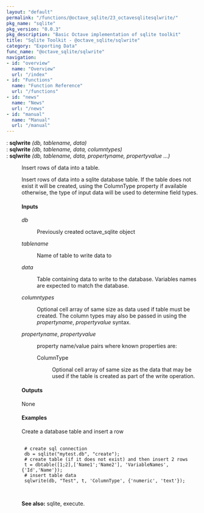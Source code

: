 ```yaml
---
layout: "default"
permalink: "/functions/@octave_sqlite/23_octavesqlitesqlwrite/"
pkg_name: "sqlite"
pkg_version: "0.0.3"
pkg_description: "Basic Octave implementation of sqlite toolkit"
title: "Sqlite Toolkit - @octave_sqlite/sqlwrite"
category: "Exporting Data"
func_name: "@octave_sqlite/sqlwrite"
navigation:
- id: "overview"
  name: "Overview"
  url: "/index"
- id: "Functions"
  name: "Function Reference"
  url: "/functions"
- id: "news"
  name: "News"
  url: "/news"
- id: "manual"
  name: "Manual"
  url: "/manual"
---
```

<dl class="def">
<dt id="index-sqlwrite"><span class="category">: </span><span><em></em> <strong>sqlwrite</strong> <em>(<var>db</var>, <var>tablename</var>, <var>data</var>)</em><a href='#index-sqlwrite' class='copiable-anchor'></a></span></dt>
<dt id="index-sqlwrite-1"><span class="category">: </span><span><em></em> <strong>sqlwrite</strong> <em>(<var>db</var>, <var>tablename</var>, <var>data</var>, <var>columntypes</var>)</em><a href='#index-sqlwrite-1' class='copiable-anchor'></a></span></dt>
<dt id="index-sqlwrite-2"><span class="category">: </span><span><em></em> <strong>sqlwrite</strong> <em>(<var>db</var>, <var>tablename</var>, <var>data</var>, <var>propertyname</var>, <var>propertyvalue</var> &hellip;)</em><a href='#index-sqlwrite-2' class='copiable-anchor'></a></span></dt>
<dd><p>Insert rows of data into a table.
</p>
<p>Insert rows of data into a sqlite database table.
 If the table does not exist it will be created, using the ColumnType property if available
 otherwise, the type of input data will be used to determine field types.
</p>
<span id="Inputs"></span><h4 class="subsubheading">Inputs</h4>
<dl compact="compact">
<dt><span><var>db</var></span></dt>
<dd><p>Previously created octave_sqlite object
 </p></dd>
<dt><span><var>tablename</var></span></dt>
<dd><p>Name of table to write data to
 </p></dd>
<dt><span><var>data</var></span></dt>
<dd><p>Table containing data to write to the database. Variables names are expected to match the database.
 </p></dd>
<dt><span><var>columntypes</var></span></dt>
<dd><p>Optional cell array of same size as data used if table must be created. The column types may also
 be passed in using the <var>propertyname</var>, <var>propertyvalue</var> syntax.
 </p></dd>
<dt><span><var>propertyname</var>, <var>propertyvalue</var></span></dt>
<dd><p>property name/value pairs where known properties are:
  </p><dl compact="compact">
<dt><span>ColumnType</span></dt>
<dd><p>Optional cell array of same size as the data that may be used
  if the table is created as part of the write operation.
  </p></dd>
</dl>
</dd>
</dl>

<span id="Outputs"></span><h4 class="subsubheading">Outputs</h4>
<p>None
</p>
<span id="Examples"></span><h4 class="subsubheading">Examples</h4>
<p>Create a database table and insert a row
 </p><div class="example">
<pre class="example"> <code>
 # create sql connection
 db = sqlite(&quot;mytest.db&quot;, &quot;create&quot;);
 # create table (if it does not exist) and then insert 2 rows
 t = dbtable([1;2],['Name1';'Name2'], 'VariableNames', {'Id','Name'});
 # insert table data
 sqlwrite(db, &quot;Test&quot;, t, 'ColumnType', {'numeric', 'text'});
 </code>
 </pre></div>


<p><strong>See also:</strong> sqlite, execute.
 </p></dd></dl>